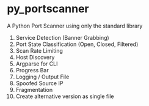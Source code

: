 # py_portscanner

A Python Port Scanner using only the standard library

<!-- TODO: -->

1. Service Detection (Banner Grabbing)
2. Port State Classification (Open, Closed, Filtered)
3. Scan Rate Limiting
4. Host Discovery
5. Argparse for CLI
6. Progress Bar
7. Logging / Output File
8. Spoofed Source IP
9. Fragmentation
10. Create alternative version as single file
